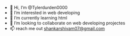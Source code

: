 - 👋 Hi, I’m @Tylerdurden0000
- 👀 I’m interested in web developing
- 🌱 I’m currently learning html
- 💞️ I’m looking to collaborate on  web developing projectes
- 📫 reach me out shankarshivam07@gmail.com

<!---
Tylerdurden0000/Tylerdurden0000 is a ✨ special ✨ repository because its `README.md` (this file) appears on your GitHub profile.
You can click the Preview link to take a look at your changes.
--->
